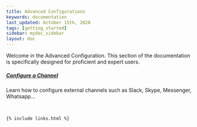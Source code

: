 ```yaml
---
title: Advanced Configurations
keywords: documentation
last_updated: October 15th, 2020
tags: [getting_started]
sidebar: mydoc_sidebar
layout: doc
---
```


Welcome in the Advanced Configuration. This section of the documentation is specifically designed for proficient and expert users.

##### [Configure a Channel](/docs/advanced-configuration-other-channels)

Learn how to configure external channels such as Slack, Skype, Messenger, Whatsapp... 

‍



    {% include links.html %}

    
